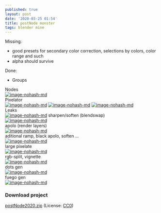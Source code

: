 ```yaml
---
published: true
layout: post
date: '2020-03-25 01:54'
title: postNode monster
tags: blender mine 
---
```

Missing:
- good presets for secondary color correction, selections by colors, color range and such
- alpha should survive

Done:
- Groups

Nodes  
[![image-nohash-md](https://i.imgur.com/N75ItO0l.png)](https://i.imgur.com/N75ItO0.png)  
Pixelator  
[![image-nohash-md](https://i.imgur.com/0DajgAXl.png)](https://i.imgur.com/0DajgAX.png)
[![image-nohash-md](https://i.imgur.com/t7KFZinl.png)](https://i.imgur.com/t7KFZin.png)
[![image-nohash-md](https://i.imgur.com/sBSXfTil.png)](https://i.imgur.com/sBSXfTi.png)  
Leaks  
[![image-nohash-md](https://i.imgur.com/XVCDiF9l.png)](https://i.imgur.com/XVCDiF9.png)
sharpen/soften (blendswap)  
[![image-nohash-md](https://i.imgur.com/M8cEmbXl.png)](https://i.imgur.com/M8cEmbX.png)  
apolo (render layers)  
[![image-nohash-md](https://i.imgur.com/lj2SSJtl.png)](https://i.imgur.com/lj2SSJt.png)  
aditional ramp, black apolo, soften ...  
[![image-nohash-md](https://i.imgur.com/kSocOEVl.png)](https://i.imgur.com/kSocOEV.png)  
large pixelate  
[![image-nohash-md](https://i.imgur.com/TS6BjYxl.png)](https://i.imgur.com/TS6BjYx.png)  
rgb-split, vignette  
[![image-nohash-md](https://i.imgur.com/R4XZAZMl.png)](https://i.imgur.com/R4XZAZM.png)  
dots gen  
[![image-nohash-md](https://i.imgur.com/Wi6DPKKl.png)](https://i.imgur.com/Wi6DPKK.png)  
fuego gen  
[![image-nohash-md](https://i.imgur.com/u6NX7Pcl.png)](https://i.imgur.com/u6NX7Pc.png)

### Download project

[postNode2020.zip](/blends/postNode2020.zip) (License: [CC0](https://creativecommons.org/share-your-work/public-domain/cc0/))
